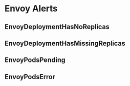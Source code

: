 # Envoy Alerts

## EnvoyDeploymentHasNoReplicas

## EnvoyDeploymentHasMissingReplicas

## EnvoyPodsPending

## EnvoyPodsError
